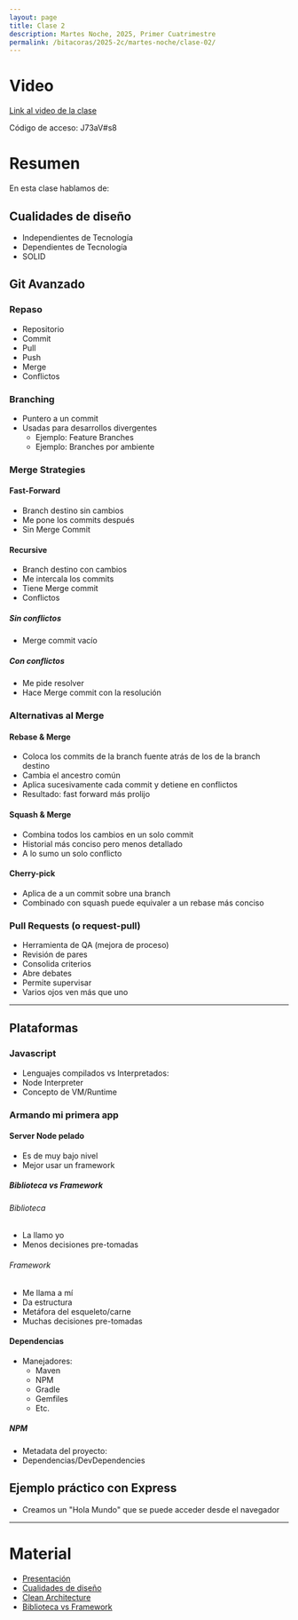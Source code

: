 ```yaml
---
layout: page
title: Clase 2
description: Martes Noche, 2025, Primer Cuatrimestre
permalink: /bitacoras/2025-2c/martes-noche/clase-02/
---
```


# Video

[Link al video de la clase](https://utn.zoom.us/rec/share/E1uzr89gNPvnnpr7CXc8cSS777Pm08_abRhQp-UMIHwhBBSch6fBOK1oD_kyPRFT.NiTa3vcX4AdLa93_)

Código de acceso: J73aV#s8


# Resumen

En esta clase hablamos de:


## Cualidades de diseño
- Independientes de Tecnología
- Dependientes de Tecnología
- SOLID

## Git Avanzado

### Repaso
- Repositorio
- Commit
- Pull
- Push
- Merge
- Conflictos

### Branching
- Puntero a un commit
- Usadas para desarrollos divergentes
  - Ejemplo: Feature Branches
  - Ejemplo: Branches por ambiente

### Merge Strategies

#### Fast-Forward
- Branch destino sin cambios
- Me pone los commits después
- Sin Merge Commit

#### Recursive
- Branch destino con cambios
- Me intercala los commits
- Tiene Merge commit
- Conflictos

##### Sin conflictos
- Merge commit vacío

##### Con conflictos
- Me pide resolver
- Hace Merge commit con la resolución

### Alternativas al Merge

#### Rebase & Merge
- Coloca los commits de la branch fuente atrás de los de la branch destino
- Cambia el ancestro común
- Aplica sucesivamente cada commit y detiene en conflictos
- Resultado: fast forward más prolijo

#### Squash & Merge
- Combina todos los cambios en un solo commit
- Historial más conciso pero menos detallado
- A lo sumo un solo conflicto

#### Cherry-pick
- Aplica de a un commit sobre una branch
- Combinado con squash puede equivaler a un rebase más conciso

### Pull Requests (o request-pull)
- Herramienta de QA (mejora de proceso)
- Revisión de pares
- Consolida criterios
- Abre debates
- Permite supervisar
- Varios ojos ven más que uno

---

## Plataformas

### Javascript
- Lenguajes compilados vs Interpretados:
- Node Interpreter
- Concepto de VM/Runtime

### Armando mi primera app

#### Server Node pelado
- Es de muy bajo nivel
- Mejor usar un framework

##### Biblioteca vs Framework

###### Biblioteca
- La llamo yo
- Menos decisiones pre-tomadas

###### Framework
- Me llama a mí
- Da estructura
- Metáfora del esqueleto/carne
- Muchas decisiones pre-tomadas

#### Dependencias
- Manejadores:
  - Maven
  - NPM
  - Gradle
  - Gemfiles
  - Etc.

##### NPM
- Metadata del proyecto:
- Dependencias/DevDependencies

## Ejemplo práctico con Express
- Creamos un "Hola Mundo" que se puede acceder desde el navegador

---

# Material

* [Presentación](https://www.canva.com/design/DAGjWQ_nX6E/_vwL62qHc2FsEnwtYD7j-g/view?utm_content=DAGjWQ_nX6E&utm_campaign=designshare&utm_medium=link2&utm_source=uniquelinks&utlId=hf3334dcf89)
* [Cualidades de diseño](https://docs.google.com/document/d/14HdvHvS33WqYb6Ak0BGa0IeCTbzeCRSDKs-1Ot-qLDw/edit?tab=t.0)
* [Clean Architecture](https://github.com/GunterMueller/Books-3/blob/master/Clean%20Architecture%20A%20Craftsman%20Guide%20to%20Software%20Structure%20and%20Design.pdf)
* [Biblioteca vs Framework](https://docs.google.com/document/d/1D_MCoh4J8kL1MAKNlbDgAMu2nYxri-81nZBYOPFWnO0/edit?tab=t.0#heading=h.6ab0fffv8tld)
